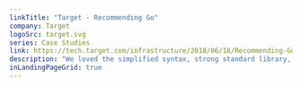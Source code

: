 ```yaml
---
linkTitle: "Target - Recommending Go"
company: Target
logoSrc: target.svg
series: Case Studies
link: https://tech.target.com/infrastructure/2018/06/18/Recommending-GoLang-at-Target.html
description: "We loved the simplified syntax, strong standard library, great external community, and well-built and maintained libraries. We loved the fast compile times and incredibly small images we could build when deploying containers. As we continue to grow and scale our technical solutions to our guests, we find the concurrency primitives in Go particularly useful."
inLandingPageGrid: true
---
```

